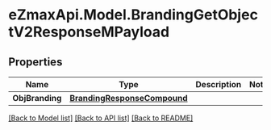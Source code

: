 
# eZmaxApi.Model.BrandingGetObjectV2ResponseMPayload

## Properties

Name | Type | Description | Notes
------------ | ------------- | ------------- | -------------
**ObjBranding** | [**BrandingResponseCompound**](BrandingResponseCompound.md) |  | 

[[Back to Model list]](../README.md#documentation-for-models)
[[Back to API list]](../README.md#documentation-for-api-endpoints)
[[Back to README]](../README.md)

